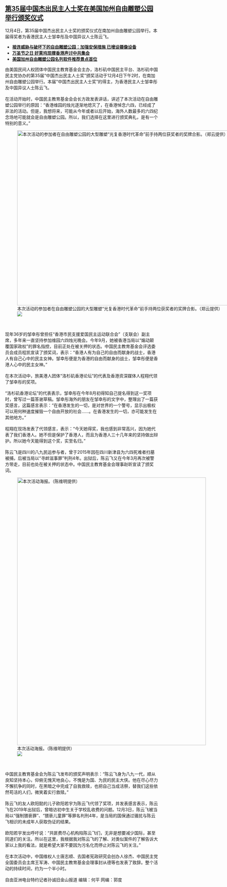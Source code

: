 <!--1638823620000-->
[第35届中国杰出民主人士奖在美国加州自由雕塑公园举行颁奖仪式](https://www.rfa.org/mandarin/yataibaodao/renquanfazhi/sc-12062021141150.html)
------

<p>12<span>月</span><span>4</span><span>日，第</span><span>35</span><span>届中国杰出民主人士奖的颁奖仪式在南加州自由雕塑公园举行。本届得奖者为香港民主人士邹幸彤及中国异议人士陈云飞。</span></p><ul><li><strong><a href="https://www.rfa.org/mandarin/yataibaodao/renquanfazhi/sc-10082021170353.html">接连威胁与破坏下的自由雕塑公园：加强安保措施 已增设摄像设备</a></strong></li><li><strong><a href="https://www.rfa.org/mandarin/yataibaodao/gangtai/sc2-11012021132646.html">万圣节之日 好莱坞现撑香港声讨中共集会</a></strong></li><li><a href="https://www.rfa.org/mandarin/yataibaodao/gangtai/sc-11302021135832.html"><strong>美国加州自由雕塑公园名列软件推荐景点首位</strong></a></li></ul><p>由美国民间人权团体中国民主教育基金会主办，洛杉矶中国民主平台、洛杉矶中国民主党协办的第35届“中国杰出民主人士奖”颁奖活动于12月4日下午2时，在南加州自由雕塑公园举行。本届“中国杰出民主人士奖”的得主，为香港民主人士邹幸彤及中国异议人士陈云飞。<br/><br/>在活动开始时，中国民主教育基金会会长方政发表讲话，讲述了本次活动在自由雕塑公园举行的原因：“香港维园的烛光逐渐地熄灭了，在香港悼念六四，已经成了非法的活动。但是，我想将来，可能从今年或者以后开始，海外人数最多的六四纪念场地可能就会是自由雕塑公园。所以，我们选择在这里进行颁奖典礼，是有一个特别的意义。”</p><p><figure class="image-richtext image-inline captioned" style="width:1024px;"><img alt="本次活动的参加者在自由雕塑公园的大型雕塑“光复香港时代革命”前手持两位获奖者的奖牌合影。（郑云提供）" height="576" src="https://www.rfa.org/mandarin/yataibaodao/renquanfazhi/sc-12062021141150.html/m1206-sc2.jpg/@@images/0cee87e8-4004-4fc6-82a4-24cc5732f723.jpeg" title="2" width="1024"/><figcaption class="image-caption">本次活动的参加者在自由雕塑公园的大型雕塑“光复香港时代革命”前手持两位获奖者的奖牌合影。（郑云提供）</figcaption><small></small><div id="zoomattribute"><a data-caption="本次活动的参加者在自由雕塑公园的大型雕塑“光复香港时代革命”前手持两位获奖者的奖牌合影。（郑云提供）" data-fancybox="" href="https://www.rfa.org/mandarin/yataibaodao/renquanfazhi/sc-12062021141150.html/m1206-sc2.jpg" id="single_image" title="本次活动的参加者在自由雕塑公园的大型雕塑“光复香港时代革命”前手持两位获奖者的奖牌合影。（郑云提供）"><img src="/++plone++rfa-resources/img/icon-zoom.png"/></a></div></figure><br/><br/>现年36岁的邹幸彤曾担任“香港市民支援爱国民主运动联合会”（支联会）副主席，多年来一直坚持参加维园六四烛光晚会。今年9月，她被香港当局以“煽动颠覆国家政权”的罪名指控，目前正处在被关押的状态。中国民主教育基金会评选委员会成员程凯宣读了颁奖词，表示：“香港人有为自己的自由而献身的战士，香港人有自己心中的民主女神。邹幸彤便是为香港的自由而献身的战士，邹幸彤便是香港人心中的民主女神。”<br/><br/>在本次活动中，旅美港人团体“洛杉矶香港论坛”的代表及香港资深媒体人程翔代领了邹幸彤的奖项。<br/><br/>“洛杉矶香港论坛”的代表表示，邹幸彤在今年8月初得知自己提名得到这一奖项时，曾写过一篇答谢草稿。邹幸彤海外的朋友在邹幸彤的文字中，整理出了一篇获奖感言，这篇感言表示：“在香港发生的一切，是对世界的一个警号，显示出极权可以用何种速度摧毁一个自由开放的社会……。在香港发生的一切，亦可能发生在其他地方。”<br/><br/>程翔在现场发表了代领感言，表示：“今天她得奖，我也感到非常高兴，因为她代表了我们香港人。她不但是保护了香港人，而且为香港人三十几年来的坚持做出辩护。所以她今天能得到这个奖，实至名归。”<br/><br/>陈云飞是四川的八九民运参与者，曾于2015年因在四川新津县为六四死难者扫墓被捕，后被当局以“寻衅滋事罪”判刑4年。出狱后，陈云飞又在今年3月再次被警方带走，目前也处在被关押的状态中。中国民主教育基金会理事赵昕宣读了颁奖词。</p><p><figure class="image-richtext image-inline captioned" style="width:622px;"><img alt="本次活动海报。（陈维明提供）" height="881" src="https://www.rfa.org/mandarin/yataibaodao/renquanfazhi/sc-12062021141150.html/m1206-sc3.jpeg/@@images/4615c8c5-70ff-448e-92f8-53dce598cc81.jpeg" title="3" width="622"/><figcaption class="image-caption">本次活动海报。（陈维明提供）</figcaption><small></small><div id="zoomattribute"><a data-caption="本次活动海报。（陈维明提供）" data-fancybox="" href="https://www.rfa.org/mandarin/yataibaodao/renquanfazhi/sc-12062021141150.html/m1206-sc3.jpeg" id="single_image" title="本次活动海报。（陈维明提供）"><img src="/++plone++rfa-resources/img/icon-zoom.png"/></a></div></figure><br/><br/>中国民主教育基金会为陈云飞发布的颁奖声明表示：“陈云飞身为八九一代，顺从良知坚持本心，仰俯无愧天地良心，不愧是为国、为民的民主大侠。他在尽心尽力不懈抗争的同时，在黑暗之中完成了自我救赎，也把自己当成活祭，替我们这些依然苟活的人们，微笑着实行救赎。”<br/><br/>陈云飞的友人欧阳懿的儿子欧阳若宇为陈云飞代领了奖项，并发表感言表示，陈云飞在2019年出狱后，曾暗访初中生关于学校乱收费的问题。12月3日，陈云飞被当局以“强制猥亵罪”、“猥亵儿童罪”等罪名判刑4年，是当局的国保通过骚扰与陈云飞相识的未成年人获取伪证的结果。<br/><br/>欧阳若宇发出呼吁说：“共匪费尽心机构陷陈云飞们，无非是想要减少国际，甚至同道们的关注。所以在这里，我根据我对陈云飞的了解、对类似案件的了解告诉大家以上我的看法，就是希望大家不要因为污名化而停止对陈云飞的关注。”<br/><br/>在本次活动中，中国维权人士唐志顺、去国者宪政研究会创办人徐杰、中国民主党全国委员会主席王军涛、中国民主教育基金会理事封从德等也发表了致辞。整个活动的持续时间，约为一个半小时。<br/><br/>自由亚洲电台特约记者孙诚旧金山报道 编辑：何平 网编：郭度</p><p></p><p></p><p></p>
